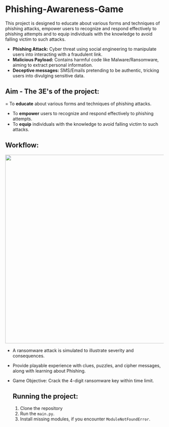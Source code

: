 # Phishing-Awareness-Game
This project is designed to educate about various forms and techniques of phishing attacks, empower users to recognize and respond effectively to phishing attempts and to equip individuals with the knowledge to avoid falling victim to such attacks.

- **Phishing Attack:** Cyber threat using social engineering to manipulate users into interacting with a fraudulent link.
- **Malicious Payload:** Contains harmful code like Malware/Ransomware, aiming to extract personal information.
- **Deceptive messages:** SMS/Emails pretending to be authentic, tricking users into divulging sensitive data.

## Aim - The 3E's of the project:
= To **educate** about various forms and techniques of phishing attacks.
- To **empower** users to recognize and respond effectively to phishing attempts.
- To **equip** individuals with the knowledge to avoid falling victim to such attacks.

## Workflow:

<img src = "https://cdn.discordapp.com/attachments/946426846113841184/1216382897347362876/image.png?ex=66002fda&is=65edbada&hm=c00bd9d501155f14ce482ebdad35c6d374da5a4d77f9bdb3efb07ae6e636c635&" width = 600px>

- A ransomware attack is simulated to illustrate severity and consequences.
- Provide playable experience with clues, puzzles, and cipher messages, along with learning about Phishing. 
- Game Objective: Crack the 4-digit ransomware key within time limit.

  ## Running the project:
  1. Clone the repository
  2. Run the `main.py`.
  3. Install missing modules, if you encounter `ModuleNotFoundError`.
